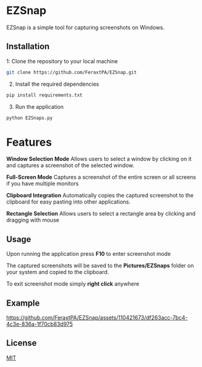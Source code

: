 # EZSnap
EZSnap is a simple tool for capturing screenshots on Windows.
## Installation
1: Clone the repository to your local machine
```bash
git clone https://github.com/FeraxtPA/EZSnap.git
```
2. Install the required dependencies
```bash
pip install requirements.txt
```
3. Run the application
```bash
python EZSnaps.py
```

# Features 
**Window Selection Mode** Allows users to select a window by clicking on it and captures a screenshot of the selected window.  <br>

**Full-Screen Mode** Captures a screenshot of the entire screen or all screens if you have multiple monitors  <br>

**Clipboard Integration** Automatically copies the captured screenshot to the clipboard for easy pasting into other applications.  <br>
 
**Rectangle Selection** Allows users to select a rectangle area by clicking and dragging with mouse  <br>

## Usage
Upon running the application press **F10** to enter screenshot mode  <br>

The captured screenshots will be saved to the **Pictures/EZSnaps** folder on your system and copied to the clipboard.  <br>

To exit screenshot mode simply **right click** anywhere

## Example

https://github.com/FeraxtPA/EZSnap/assets/110421673/df263acc-7bc4-4c3e-836a-1f70cb83d975

## License

[MIT](https://choosealicense.com/licenses/mit/)




